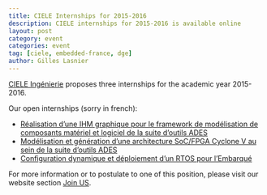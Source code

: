 ```yaml
---
title: CIELE Internships for 2015-2016
description: CIELE internships for 2015-2016 is available online
layout: post
category: event
categories: event
tag: [ciele, embedded-france, dge]
author: Gilles Lasnier
---
```


<a href="http://www.ciele.fr">CIELE Ingénierie</a> proposes three internships for the academic year 2015-2016<!--more-->.

Our open internships (sorry in french):
<ul> 
 <li> <a href="http://www.ciele.fr/m-114-2015-RD-STG-005.html">Réalisation d’une IHM graphique pour le framework de modélisation de composants matériel et logiciel de la suite d’outils ADES</a> </li>
 <li> <a href="http://www.ciele.fr/m-115-2015-RD-STG-006.html">Modélisation et génération d’une architecture SoC/FPGA Cyclone V au sein de la suite d’outils ADES</a> </li>
 <li> <a href="http://www.ciele.fr/m-116-2015-RD-STG-007.html">Configuration dynamique et déploiement d’un RTOS pour l’Embarqué</a> </li>
</ul>

For more information or to postulate to one of this position, please visit our website section <a href="http://www.ciele.fr/SOLUTIONS-SYSTEMES-EMBARQUES-REJOINDRE.html">Join US</a>.


